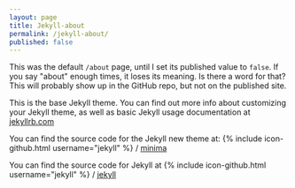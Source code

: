 ```yaml
---
layout: page
title: Jekyll-about
permalink: /jekyll-about/
published: false
---
```


This was the default `/about` page, until I set its published value to `false`. If you say "about" enough times, it loses its meaning. Is there a word for that? This will probably show up in the GitHub repo, but not on the published site.

This is the base Jekyll theme. You can find out more info about customizing your Jekyll theme, as well as basic Jekyll usage documentation at [jekyllrb.com](https://jekyllrb.com/)

You can find the source code for the Jekyll new theme at:
{% include icon-github.html username="jekyll" %} /
[minima](https://github.com/jekyll/minima)

You can find the source code for Jekyll at
{% include icon-github.html username="jekyll" %} /
[jekyll](https://github.com/jekyll/jekyll)
